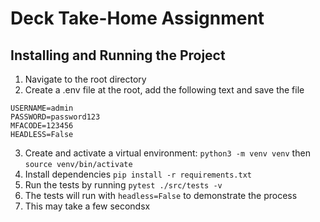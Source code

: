 # Deck Take-Home Assignment

## Installing and Running the Project
1. Navigate to the root directory
2. Create a .env file at the root, add the following text and save the file
   
```
USERNAME=admin
PASSWORD=password123
MFACODE=123456
HEADLESS=False
```
3. Create and activate a virtual environment: ```python3 -m venv venv``` then ```source venv/bin/activate```
4. Install dependencies ```pip install -r requirements.txt```
5. Run the tests by running ```pytest ./src/tests -v```
6. The tests will run with ```headless=False``` to demonstrate the process
7. This may take a few secondsx
